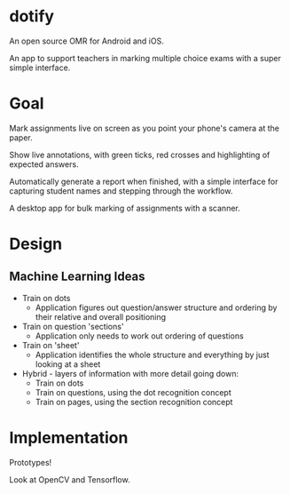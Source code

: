 dotify
======

An open source OMR for Android and iOS.

An app to support teachers in marking multiple choice exams with a super simple interface.

Goal
====

Mark assignments live on screen as you point your phone's camera at the paper.

Show live annotations, with green ticks, red crosses and highlighting of expected answers.

Automatically generate a report when finished, with a simple interface for capturing student names and stepping through
the workflow.

A desktop app for bulk marking of assignments with a scanner.

Design
======

Machine Learning Ideas
----------------------

- Train on dots
  - Application figures out question/answer structure and ordering by their relative and overall positioning
- Train on question 'sections'
  - Application only needs to work out ordering of questions
- Train on 'sheet'
  - Application identifies the whole structure and everything by just looking at a sheet
- Hybrid - layers of information with more detail going down:
  - Train on dots
  - Train on questions, using the dot recognition concept
  - Train on pages, using the section recognition concept

Implementation
==============

Prototypes!

Look at OpenCV and Tensorflow.
